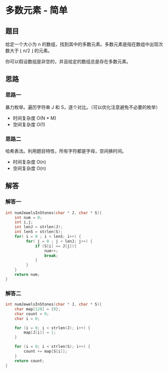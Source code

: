 # 多数元素 - 简单

## 题目

给定一个大小为 n 的数组，找到其中的多数元素。多数元素是指在数组中出现次数大于 ⌊ n/2 ⌋ 的元素。

你可以假设数组是非空的，并且给定的数组总是存在多数元素。

## 思路

### 思路一

暴力枚举。遍历字符串 J 和 S，逐个对比。（可以优化注意避免不必要的枚举）

- 时间复杂度 O(N * M)
- 空间复杂度 O(1)

### 思路二

哈希表法。利用题目特性，所有字符都是字母，空间换时间。

- 时间复杂度 O(n)
- 空间复杂度 O(n)

## 解答

### 解答一

```C
int numJewelsInStones(char * J, char * S){
    int num = 0;
    int i,j;
    int lenJ = strlen(J);
    int lenS = strlen(S);
    for( i = 0 ; i < lenS; i++) {
         for( j = 0 ; j < lenJ; j++) {
             if (S[i] == J[j]){
                 num++;
                 break;
             }
         }
    }
    return num;
}
```

### 解答二

```C
int numJewelsInStones(char * J, char * S){
    char map[128] = {0};
    char count = 0;
    char i = 0;

    for (i = 0; i < strlen(J); i++) {
        map[J[i]] = 1;
    }

    for (i = 0; i < strlen(S); i++) {
        count += map[S[i]];
    }
    return count;
}
```
